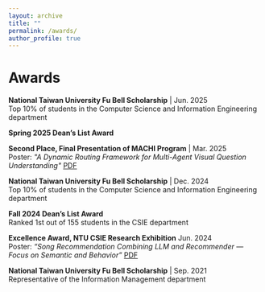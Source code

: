 ```yaml
---
layout: archive
title: ""
permalink: /awards/
author_profile: true
---
```

# Awards

**National Taiwan University Fu Bell Scholarship** | Jun. 2025<br>
Top 10% of students in the Computer Science and Information Engineering department

**Spring 2025 Dean’s List Award**

**Second Place, Final Presentation of MACHI Program** | Mar. 2025<br>
Poster: *"A Dynamic Routing Framework for Multi-Agent Visual Question Understanding"*  [PDF](/files/machi_poster.pdf)

**National Taiwan University Fu Bell Scholarship** | Dec. 2024<br>
Top 10% of students in the Computer Science and Information Engineering department

**Fall 2024 Dean’s List Award** <br>
Ranked 1st out of 155 students in the CSIE department

**Excellence Award, NTU CSIE Research Exhibition** Jun. 2024<br>
Poster: *“Song Recommendation Combining LLM and Recommender — Focus on Semantic and Behavior”*  [PDF](/files/pjlab_poster.pdf)

**National Taiwan University Fu Bell Scholarship** | Sep. 2021<br> 
Representative of the Information Management department
